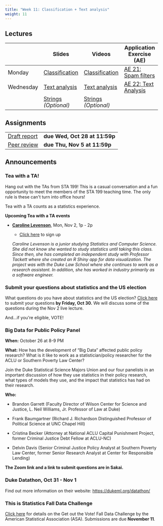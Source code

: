 ```yaml
---
title: "Week 11: Classification + Text analysis"
weight: 11
---
```


<style>
table {
font-size: 18px;
}

</style>

## Lectures

|           | Slides                   | Videos | Application Exercise (AE) |
|-----------|--------------------------|--------|--------|
| Monday    | [Classification](https://sta199-fa20-002.netlify.app/slides/21-classification.html) | [Classification](https://warpwire.duke.edu/w/67IEAA/) | [AE 21: Spam filters](https://sta199-fa20-002.netlify.app/appex/appex21-logistic.html) |
| Wednesday | [Text analysis](https://sta199-fa20-002.netlify.app/slides/22-text-analysis.html) |[Text analysis](https://warpwire.duke.edu/w/S7YEAA/) | [AE 22: Text Analysis](https://sta199-fa20-002.netlify.app/appex/appex22-text-analysis.html) |
|  | [Strings](https://sta199-fa20-002.netlify.app/slides/22-strings.html) *(Optional)* |[Strings](https://warpwire.duke.edu/w/XbYEAA/) *(Optional)* | |


<!-- ## Readings -->

<!-- |            |   | -->
<!-- |------------|---| -->
<!-- |[Introduction to Modern Statistics: 4.1 Regression with multiple predictors](https://openintro-ims.netlify.app/multi-logistic-models.html#regression-multiple-predictors)| **Required**   | -->

## Assignments

|                        |   |
|------------------------|---|
| [Draft report](https://sta199-fa20-002.netlify.app/project/#peer-feedback)| **due Wed, Oct 28 at 11:59p** |
| [Peer review](https://sta199-fa20-002.netlify.app/project/#peer-feedback)| **due Thu, Nov 5 at 11:59p** |

## Announcements

### Tea with a TA!

Hang out with the TAs from STA 199! This is a casual conversation and a fun opportunity to meet the members of the STA 199 teaching time. The only rule is these can't turn into office hours! 

Tea with a TA counts as a statistics experience.

**Upcoming Tea with a TA events**

- [**Caroline Levenson**](https://www.linkedin.com/in/carolinelevenson/), Mon, Nov 2, 1p - 2p
  - [Click here](https://forms.gle/FucAXE6bLeJVyqRY9) to sign up
  
  *Caroline Levenson is a junior studying Statistics and Computer Science. She did not know she wanted to study statistics until taking this class. Since then, she has completed an independent study with Professor Tackett where she created an R Shiny app for data visualization. The project was with the Duke Law School where she continues to work as a research assistant. In addition, she has worked in industry primarily as a software engineer.*
  
### Submit your questions about statistics and the US election

What questions do you have about statistics and the US election? [Click here](https://forms.gle/6239XcARuuWe4MBw5) to submit your questions **by Friday, Oct 30.** We will discuss some of the questions during the Nov 2 live lecture. 

And...if you're eligible, VOTE!


### Big Data for Public Policy Panel

**When:** October 26 at 8-9 PM

**What:** How has the development of “Big Data” affected public policy research? What is it like to work as a statistician/policy researcher for the ACLU or Southern Poverty Law Center?

Join the Duke Statistical Science Majors Union and our four panelists in an important discussion of how they use statistics in their policy research, what types of models they use, and the impact that statistics has had on their research.

**Who:**

- Brandon Garrett (Faculty Director of Wilson Center for Science and Justice, L. Neil Williams, Jr. Professor of Law at Duke)

- Frank Baumgartner (Richard J. Richardson Distinguished Professor of Political Science at UNC Chapel Hill)

- Cristina Becker (Attorney at National ACLU Capital Punishment Project, former Criminal Justice Debt Fellow at ACLU-NC)

- Delvin Davis (Senior Criminal Justice Policy Analyst at Southern Poverty Law Center, former Senior Research Analyst at Center for Responsible Lending)

**The Zoom link and a link to submit questions are in Sakai.**

### Duke Datathon, Oct 31  - Nov 1

Find out more information on their website: https://dukeml.org/datathon/

### This is Statistics Fall Data Challenge

[Click here](https://thisisstatistics.org/falldatachallenge/) for details on the Get out the Vote! Fall Data Challenge by the American Statistical Association (ASA). Submissions are due **November 11**.


